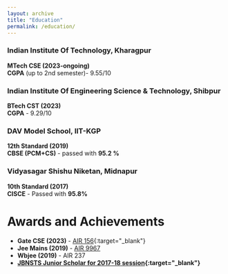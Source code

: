 ```yaml
---
layout: archive
title: "Education"
permalink: /education/
---
```



### Indian Institute Of Technology, Kharagpur

**MTech CSE (2023-ongoing)**  
**CGPA** (up to 2nd semester)- 9.55/10

### Indian Institute Of Engineering Science & Technology, Shibpur

**BTech CST (2023)**  
**CGPA** - 9.29/10


### DAV Model School, IIT-KGP

**12th Standard (2019)**  
**CBSE  (PCM+CS)** - passed with **95.2 %** 


### Vidyasagar Shishu Niketan, Midnapur

**10th Standard (2017)**  
**CISCE** - Passed with **95.8%**


# Awards and Achievements

- **Gate CSE (2023)** - [AIR 156](https://drive.google.com/file/d/1uHAMoFyOYcbE8NzS1D9dwD9nZgzxKKlK/view?usp=drive_link){:target="_blank"}
- **Jee Mains (2019)** - [AIR 9967]()
- **Wbjee (2019)** - AIR 237
- **[JBNSTS Junior Scholar for 2017-18 session](https://drive.google.com/file/d/1b8An-hyBRE_MPox0lV5uVKitJtZh0bPp/view?usp=drive_link){:target="_blank"}**


